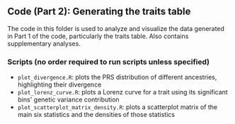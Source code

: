 ## Code (Part 2): Generating the traits table

The code in this folder is used to analyze and visualize the data generated in Part 1 of the code, particularly the traits table. Also contains supplementary analyses.

### Scripts (no order required to run scripts unless specified)

- `plot_divergence.R`: plots the PRS distribution of different ancestries, highlighting their divergence
- `plot_lorenz_curve.R`: plots a Lorenz curve for a trait using its significant bins' genetic variance contribution
- `plot_scatterplot_matrix_density.R`: plots a scatterplot matrix of the main six statistics and the densities of those statistics